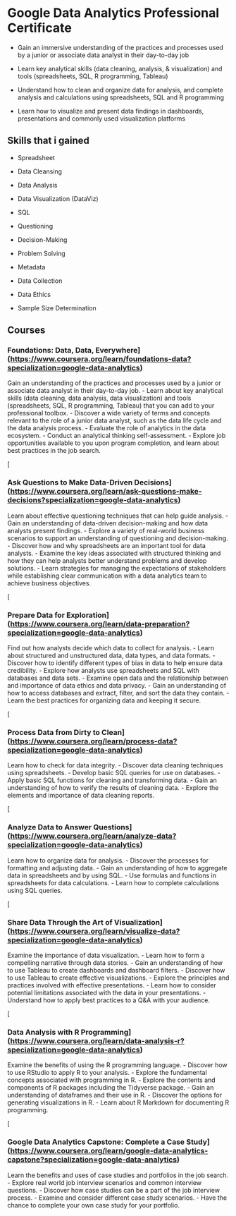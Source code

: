 # Google Data Analytics Professional Certificate
-   Gain an immersive understanding of the practices and processes used by a junior or associate data analyst in their day-to-day job
    
-   Learn key analytical skills (data cleaning, analysis, & visualization) and tools (spreadsheets, SQL, R programming, Tableau)
    
-   Understand how to clean and organize data for analysis, and complete analysis and calculations using spreadsheets, SQL and R programming
    
-   Learn how to visualize and present data findings in dashboards, presentations and commonly used visualization platforms

## Skills that i gained
-   Spreadsheet
    
-   Data Cleansing
    
-   Data Analysis
    
-   Data Visualization (DataViz)
    
-   SQL
    
-   Questioning
    
-   Decision-Making
    
-   Problem Solving
    
-   Metadata
    
-   Data Collection
    
-   Data Ethics
    
-   Sample Size Determination

## Courses

### Foundations: Data, Data, Everywhere](https://www.coursera.org/learn/foundations-data?specialization=google-data-analytics)
Gain an understanding of the practices and processes used by a junior or associate data analyst in their day-to-day job. - Learn about key analytical skills (data cleaning, data analysis, data visualization) and tools (spreadsheets, SQL, R programming, Tableau) that you can add to your professional toolbox. - Discover a wide variety of terms and concepts relevant to the role of a junior data analyst, such as the data life cycle and the data analysis process. - Evaluate the role of analytics in the data ecosystem. - Conduct an analytical thinking self-assessment. - Explore job opportunities available to you upon program completion, and learn about best practices in the job search.

[

### Ask Questions to Make Data-Driven Decisions](https://www.coursera.org/learn/ask-questions-make-decisions?specialization=google-data-analytics)
Learn about effective questioning techniques that can help guide analysis. - Gain an understanding of data-driven decision-making and how data analysts present findings. - Explore a variety of real-world business scenarios to support an understanding of questioning and decision-making. - Discover how and why spreadsheets are an important tool for data analysts. - Examine the key ideas associated with structured thinking and how they can help analysts better understand problems and develop solutions. - Learn strategies for managing the expectations of stakeholders while establishing clear communication with a data analytics team to achieve business objectives.

[

### Prepare Data for Exploration](https://www.coursera.org/learn/data-preparation?specialization=google-data-analytics)
Find out how analysts decide which data to collect for analysis. - Learn about structured and unstructured data, data types, and data formats. - Discover how to identify different types of bias in data to help ensure data credibility. - Explore how analysts use spreadsheets and SQL with databases and data sets. - Examine open data and the relationship between and importance of data ethics and data privacy. - Gain an understanding of how to access databases and extract, filter, and sort the data they contain. - Learn the best practices for organizing data and keeping it secure.

[

### Process Data from Dirty to Clean](https://www.coursera.org/learn/process-data?specialization=google-data-analytics)
Learn how to check for data integrity. - Discover data cleaning techniques using spreadsheets. - Develop basic SQL queries for use on databases. - Apply basic SQL functions for cleaning and transforming data. - Gain an understanding of how to verify the results of cleaning data. - Explore the elements and importance of data cleaning reports.

[

### Analyze Data to Answer Questions](https://www.coursera.org/learn/analyze-data?specialization=google-data-analytics)
Learn how to organize data for analysis. - Discover the processes for formatting and adjusting data. - Gain an understanding of how to aggregate data in spreadsheets and by using SQL. - Use formulas and functions in spreadsheets for data calculations. - Learn how to complete calculations using SQL queries.

[

### Share Data Through the Art of Visualization](https://www.coursera.org/learn/visualize-data?specialization=google-data-analytics)
Examine the importance of data visualization. - Learn how to form a compelling narrative through data stories. - Gain an understanding of how to use Tableau to create dashboards and dashboard filters. - Discover how to use Tableau to create effective visualizations. - Explore the principles and practices involved with effective presentations. - Learn how to consider potential limitations associated with the data in your presentations. - Understand how to apply best practices to a Q&A with your audience.

[

### Data Analysis with R Programming](https://www.coursera.org/learn/data-analysis-r?specialization=google-data-analytics)
Examine the benefits of using the R programming language. - Discover how to use RStudio to apply R to your analysis. - Explore the fundamental concepts associated with programming in R. - Explore the contents and components of R packages including the Tidyverse package. - Gain an understanding of dataframes and their use in R. - Discover the options for generating visualizations in R. - Learn about R Markdown for documenting R programming.

[

### Google Data Analytics Capstone: Complete a Case Study](https://www.coursera.org/learn/google-data-analytics-capstone?specialization=google-data-analytics)
Learn the benefits and uses of case studies and portfolios in the job search. - Explore real world job interview scenarios and common interview questions. - Discover how case studies can be a part of the job interview process. - Examine and consider different case study scenarios. - Have the chance to complete your own case study for your portfolio.
